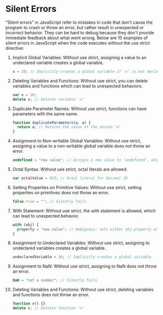 # Silent Errors

"Silent errors" in JavaScript refer to mistakes in code that don't cause the program to crash or throw an error, but rather result in unexpected or incorrect behavior. They can be hard to debug because they don't provide immediate feedback about what went wrong. Below are 10 examples of silent errors in JavaScript when the code executes without the use strict directive:

1. Implicit Global Variables: Without use strict, assigning a value to an undeclared variable creates a global variable.

   ```javascript
   x = 10; // Implicitly creates a global variable if 'x' is not declared
   ```

2. Deleting Variables and Functions: Without use strict, you can delete variables and functions which can lead to unexpected behaviors.

   ```javascript
   var x = 10;
   delete x; // Deletes variable 'x'
   ```

3. Duplicate Parameter Names: Without use strict, functions can have parameters with the same name.

   ```javascript
   function duplicateParameters(a, a) {
     return a; // Returns the value of the second 'a'
   }
   ```

4. Assignment to Non-writable Global Variables: Without use strict, assigning a value to a non-writable global variable does not throw an error.

   ```javascript
   undefined = "new value"; // Assigns a new value to 'undefined', which is a non-writable global variable
   ```

5. Octal Syntax: Without use strict, octal literals are allowed.

   ```javascript
   var octalValue = 012; // Octal literal for decimal 10
   ```

6. Setting Properties on Primitive Values: Without use strict, setting properties on primitives does not throw an error.

   ```javascript
   false.true = ""; // Silently fails
   ```

7. With Statement: Without use strict, the with statement is allowed, which can lead to unexpected behavior.

   ```javascript
   with (obj) {
     property = "new value"; // Ambiguous: sets either obj.property or a global variable 'property'
   }
   ```

8. Assignment to Undeclared Variables: Without use strict, assigning to undeclared variables creates a global variable.

   ```javascript
   undeclaredVariable = 10; // Implicitly creates a global variable
   ```

9. Assignment to NaN: Without use strict, assigning to NaN does not throw an error.

   ```javascript
   NaN = "not a number"; // Silently fails
   ```

10. Deleting Variables and Functions: Without use strict, deleting variables and functions does not throw an error.

    ```javascript
    function x() {}
    delete x; // Deletes function 'x'
    ```
